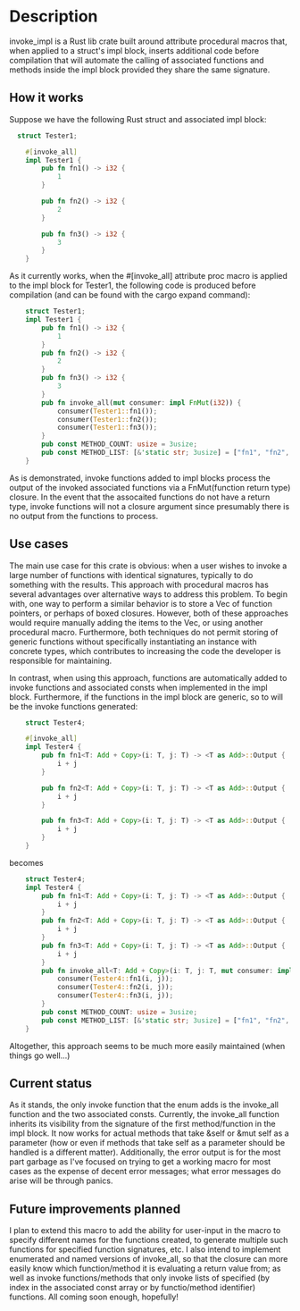 # Description

invoke_impl is a Rust lib crate built around attribute procedural macros that, when applied to a struct's impl block, inserts additional code before compilation that will automate the calling of associated functions and methods inside the impl block provided they share the same signature. 

## How it works

Suppose we have the following Rust struct and associated impl block:

```Rust
  struct Tester1;

    #[invoke_all]
    impl Tester1 {
        pub fn fn1() -> i32 {
            1
        }

        pub fn fn2() -> i32 {
            2
        }

        pub fn fn3() -> i32 {
            3
        }
    }
```

As it currently works, when the #[invoke_all] attribute proc macro is applied to the impl block for Tester1, the following code is produced before compilation (and can be found with the cargo expand command):

```Rust
    struct Tester1;
    impl Tester1 {
        pub fn fn1() -> i32 {
            1
        }
        pub fn fn2() -> i32 {
            2
        }
        pub fn fn3() -> i32 {
            3
        }
        pub fn invoke_all(mut consumer: impl FnMut(i32)) {
            consumer(Tester1::fn1());
            consumer(Tester1::fn2());
            consumer(Tester1::fn3());
        }
        pub const METHOD_COUNT: usize = 3usize;
        pub const METHOD_LIST: [&'static str; 3usize] = ["fn1", "fn2", "fn3"];
    }
```

As is demonstrated, invoke functions added to impl blocks process the output of the invoked associated functions via a FnMut(function return type) closure. In the event that the assocaited functions do not have a return type, invoke functions will not a closure argument since presumably there is no output from the functions to process. 

## Use cases

The main use case for this crate is obvious: when a user wishes to invoke a large number of functions with identical signatures, typically to do something with the results. This approach with procedural macros has several advantages over alternative ways to address this problem. To begin with, one way to perform a similar behavior is to store a Vec of function pointers, or perhaps of boxed closures. However, both of these approaches would require manually adding the items to the Vec, or using another procedural macro. Furthermore, both techniques do not permit storing of generic functions without specifically instantiating an instance with concrete types, which contributes to increasing the code the developer is responsible for maintaining. 

In contrast, when using this approach, functions are automatically added to invoke functions and associated consts when implemented in the impl block. Furthermore, if the functions in the impl block are generic, so to will be the invoke functions generated:

```Rust
    struct Tester4;

    #[invoke_all]
    impl Tester4 {
        pub fn fn1<T: Add + Copy>(i: T, j: T) -> <T as Add>::Output {
            i + j
        }

        pub fn fn2<T: Add + Copy>(i: T, j: T) -> <T as Add>::Output {
            i + j
        }

        pub fn fn3<T: Add + Copy>(i: T, j: T) -> <T as Add>::Output {
            i + j
        }
    }
```

becomes 

```Rust
    struct Tester4;
    impl Tester4 {
        pub fn fn1<T: Add + Copy>(i: T, j: T) -> <T as Add>::Output {
            i + j
        }
        pub fn fn2<T: Add + Copy>(i: T, j: T) -> <T as Add>::Output {
            i + j
        }
        pub fn fn3<T: Add + Copy>(i: T, j: T) -> <T as Add>::Output {
            i + j
        }
        pub fn invoke_all<T: Add + Copy>(i: T, j: T, mut consumer: impl FnMut(<T as Add>::Output)) {
            consumer(Tester4::fn1(i, j));
            consumer(Tester4::fn2(i, j));
            consumer(Tester4::fn3(i, j));
        }
        pub const METHOD_COUNT: usize = 3usize;
        pub const METHOD_LIST: [&'static str; 3usize] = ["fn1", "fn2", "fn3"];
    }
```

Altogether, this approach seems to be much more easily maintained (when things go well...)

## Current status

As it stands, the only invoke function that the enum adds is the invoke_all function and the two associated consts. Currently, the invoke_all function inherits its visibility from the signature of the first method/function in the impl block. It now works for actual methods that take &self or &mut self as a parameter (how or even if methods that take self as a parameter should be handled is a different matter). Additionally, the error output is for the most part garbage as I've focused on trying to get a working macro for most cases as the expense of decent error messages; what error messages do arise will be through panics.

## Future improvements planned

I plan to extend this macro to add the ability for user-input in the macro to specify different names for the functions created, to generate multiple such functions for specified function signatures, etc. I also intend to implement enumerated and named versions of invoke_all, so that the closure can more easily know which function/method it is evaluating a return value from; as well as invoke functions/methods that only invoke lists of specified (by index in the associated const array or by functio/method identifier) functions. All coming soon enough, hopefully!
